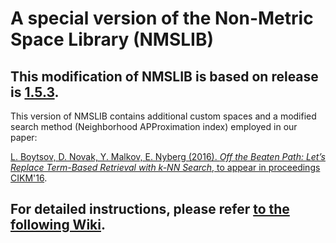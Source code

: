 A special version of the Non-Metric Space Library (NMSLIB)
=================
This modification of NMSLIB is based on release is [1.5.3](https://github.com/searchivarius/nmslib/releases/tag/v1.5.3).
-----------------

This version of NMSLIB contains additional custom spaces and a modified search method (Neighborhood APProximation index) employed in our paper:

[L. Boytsov, D. Novak, Y. Malkov, E. Nyberg  (2016). *Off the Beaten Path: Let’s Replace Term-Based Retrieval
with k-NN Search*, to appear in proceedings CIKM'16](http://boytsov.info/pubs/cikm2016.pdf).

For detailed instructions, please refer [to the following Wiki](https://github.com/oaqa/knn4qa/wiki/CIKM-2016).
-----------------

